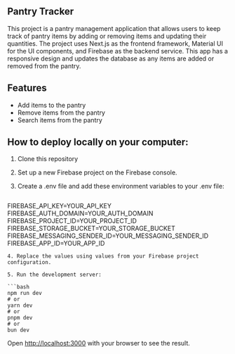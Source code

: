 ## Pantry Tracker
This project is a pantry management application that allows users to keep track of pantry items by adding or removing items and updating their quantities. The project uses Next.js as the frontend framework, Material UI for the UI components, and Firebase as the backend service. This app has a responsive design and updates the database as any items are added or removed from the pantry. 

## Features
- Add items to the pantry
- Remove items from the pantry
- Search items from the pantry
  
## How to deploy locally on your computer:

1. Clone this repository
   
3. Set up a new Firebase project on the Firebase console.
   
5. Create a .env file and add these environment variables to your .env file:
    ```sh
  FIREBASE_API_KEY=YOUR_API_KEY
  FIREBASE_AUTH_DOMAIN=YOUR_AUTH_DOMAIN
  FIREBASE_PROJECT_ID=YOUR_PROJECT_ID
  FIREBASE_STORAGE_BUCKET=YOUR_STORAGE_BUCKET
  FIREBASE_MESSAGING_SENDER_ID=YOUR_MESSAGING_SENDER_ID
  FIREBASE_APP_ID=YOUR_APP_ID
  ```
4. Replace the values using values from your Firebase project configuration.

5. Run the development server:

```bash
npm run dev
# or
yarn dev
# or
pnpm dev
# or
bun dev
```

Open [http://localhost:3000](http://localhost:3000) with your browser to see the result.


